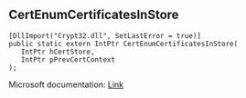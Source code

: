 ## CertEnumCertificatesInStore

```
[DllImport("Crypt32.dll", SetLastError = true)]
public static extern IntPtr CertEnumCertificatesInStore(
   IntPtr hCertStore,
   IntPtr pPrevCertContext
);
```

Microsoft documentation: [Link](https://docs.microsoft.com/en-us/windows/win32/api/wincrypt/nf-wincrypt-certenumcertificatesinstore)
